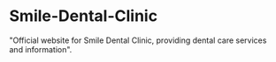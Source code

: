 # Smile-Dental-Clinic
"Official website for Smile Dental Clinic, providing dental care services and information".
